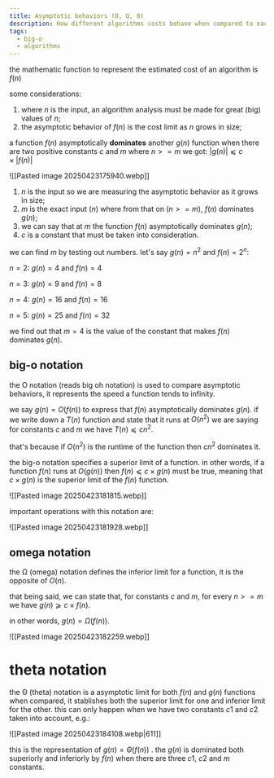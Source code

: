 ```yaml
---
title: Asymptotic behaviors (O, Ω, Θ)
description: How different algorithms costs behave when compared to each other
tags:
  - big-o
  - algorithms
---
```

the mathematic function to represent the estimated cost of an algorithm is $f(n)$

some considerations:
1. where $n$ is the input, an algorithm analysis must be made for great (big) values of $n$;
2. the asymptotic behavior of $f(n)$ is the cost limit as $n$ grows in size;

a function $f(n)$ asymptotically **dominates** another $g(n)$ function when there are two positive constants $c$ and $m$ where $n >= m$ we got: $|g(n)| ⩽ c × |f (n)|$

![[Pasted image 20250423175940.webp]]

1. $n$ is the input so we are measuring the asymptotic behavior as it grows in size;
2. $m$ is the exact input ($n$) where from that on ($n>=m$), $f(n)$ dominates $g(n)$;
3. we can say that at $m$ the function $f(n)$ asymptotically dominates $g(n)$;
4. $c$ is a constant that must be taken into consideration.

we can find $m$ by testing out numbers. let's say $g(n) = n^2$ and $f (n) = 2^n$:

$n = 2$: $g(n) = 4$ and $f(n) = 4$

$n = 3$: $g(n) = 9$ and $f(n) = 8$

$n = 4$: $g(n) = 16$ and $f(n) = 16$

$n = 5$: $g(n) = 25$ and $f(n) = 32$

we find out that $m = 4$ is the value of the constant that makes $f(n)$ dominates $g(n)$.

## big-o notation
the O notation (reads big oh notation) is used to compare asymptotic behaviors, it represents the speed a function tends to infinity.

we say $g(n) = O(f (n))$ to express that $f(n)$ asymptotically dominates $g(n)$. if we write down a $T(n)$ function and state that it runs at $O(n^2)$ we are saying for constants $c$ and $m$ we have $T(n) ⩽ cn^2$.

that's because if $O(n^2)$ is the runtime of the function then $cn^2$ dominates it.

the big-o notation specifies a superior limit of a function. in other words, if a function $f(n)$ runs at $O(g(n))$ then $f(n) ⩽ c×g(n)$ must be true, meaning that $c×g(n)$ is the superior limit of the $f(n)$ function.

![[Pasted image 20250423181815.webp]]

important operations with this notation are:

![[Pasted image 20250423181928.webp]]

## omega notation
the Ω (omega) notation defines the inferior limit for a function, it is the opposite of $O(n)$.

that being said, we can state that, for constants $c$ and $m$, for every $n >= m$ we have $g(n) ⩾ c × f (n)$.

in other words, $g(n) = Ω(f(n))$.

![[Pasted image 20250423182259.webp]]

# theta notation
the Θ (theta) notation is a asymptotic limit for both $f(n)$ and $g(n)$ functions when compared, it stablishes both the superior limit for one and inferior limit for the other.
this can only happen when we have two constants $c1$ and $c2$ taken into account, e.g.:

![[Pasted image 20250423184108.webp|611]]

this is the representation of $g(n) = Θ(f(n))$ . the $g(n)$ is dominated both superiorly and inferiorly by $f(n)$ when there are three $c1$, $c2$ and $m$ constants.